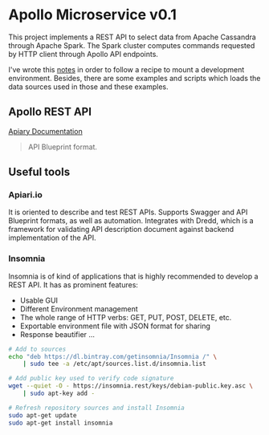 # Apollo Microservice v0.1

This project implements a REST API to select data from Apache Cassandra through Apache Spark. The Spark cluster computes commands requested by HTTP client through Apollo API endpoints.

I've wrote this [notes](https://jasset75.github.io/Spark-Cassandra-Notes/Environment.html) in order to follow a recipe to mount a development environment. Besides, there are some examples and scripts which loads the data sources used in those and these examples.

## Apollo REST API

[Apiary Documentation](https://apollo20.docs.apiary.io) 
> API Blueprint format.

## Useful tools

### Apiari.io

It is oriented to describe and test REST APIs. Supports Swagger and API Blueprint formats, as well as automation. Integrates with Dredd, which is a framework for validating API description document against backend implementation of the API.

### Insomnia

Insomnia is of kind of applications that is highly recommended to develop a REST API. It has as prominent features:

- Usable GUI
- Different Environment management
- The whole range of HTTP verbs: GET, PUT, POST, DELETE, etc.
- Exportable environment file with JSON format for sharing
- Response beautifier
...

```sh
# Add to sources
echo "deb https://dl.bintray.com/getinsomnia/Insomnia /" \
    | sudo tee -a /etc/apt/sources.list.d/insomnia.list

# Add public key used to verify code signature
wget --quiet -O - https://insomnia.rest/keys/debian-public.key.asc \
    | sudo apt-key add -

# Refresh repository sources and install Insomnia
sudo apt-get update
sudo apt-get install insomnia
```
